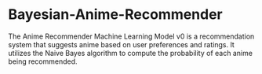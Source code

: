 # Bayesian-Anime-Recommender
The Anime Recommender Machine Learning Model v0 is a recommendation system that suggests anime based on user preferences and ratings. It utilizes the Naive Bayes algorithm to compute the probability of each anime being recommended.
